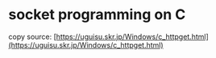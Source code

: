 # socket programming on C

copy source: [https://uguisu.skr.jp/Windows/c_httpget.html](https://uguisu.skr.jp/Windows/c_httpget.html)

